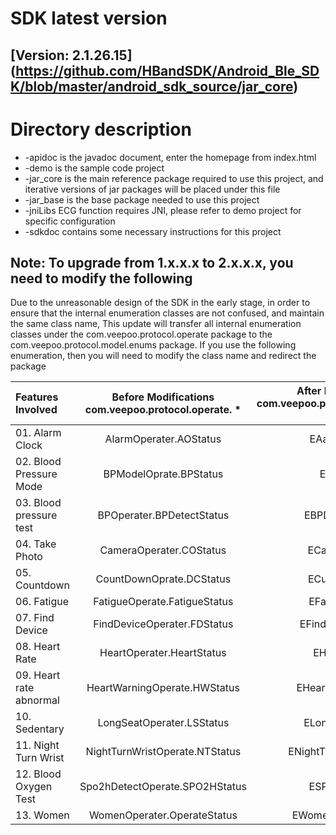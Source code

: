 ﻿# SDK latest version
## [Version: 2.1.26.15] (https://github.com/HBandSDK/Android_Ble_SDK/blob/master/android_sdk_source/jar_core)

# Directory description

  * -apidoc is the javadoc document, enter the homepage from index.html
  * -demo is the sample code project
  * -jar_core is the main reference package required to use this project, and iterative versions of jar packages will be placed under this file
  * -jar_base is the base package needed to use this project
  * -jniLibs ECG function requires JNI, please refer to demo project for specific configuration
  * -sdkdoc contains some necessary instructions for this project

## Note: To upgrade from 1.x.x.x to 2.x.x.x, you need to modify the following


Due to the unreasonable design of the SDK in the early stage, in order to ensure that the internal enumeration classes are not confused, and maintain the same class name,
This update will transfer all internal enumeration classes under the com.veepoo.protocol.operate package to the com.veepoo.protocol.model.enums package.
If you use the following enumeration, then you will need to modify the class name and redirect the package


Features Involved | Before Modifications <br> com.veepoo.protocol.operate. * | After Modifications <br> com.veepoo.protocol.model.enums. * |
| :------| :------:  | :------: |
| 01. Alarm Clock | AlarmOperater.AOStatus | EAalarmStatus |
| 02. Blood Pressure Mode | BPModelOprate.BPStatus | EBPStatus |
| 03. Blood pressure test | BPOperater.BPDetectStatus | EBPDetectStatus |
| 04. Take Photo | CameraOperater.COStatus | ECameraStatus |
| 05. Countdown | CountDownOprate.DCStatus | ECustomStatus |
| 06. Fatigue | FatigueOperate.FatigueStatus | EFatigueStatus |
| 07. Find Device | FindDeviceOperater.FDStatus | EFindDeviceStatus |
| 08. Heart Rate | HeartOperater.HeartStatus | EHeartStatus |
| 09. Heart rate abnormal | HeartWarningOperate.HWStatus | EHeartWaringStatus |
| 10. Sedentary | LongSeatOperater.LSStatus | ELongSeatStatus |
| 11. Night Turn Wrist | NightTurnWristOperate.NTStatus | ENightTurnWristeStatus |
| 12. Blood Oxygen Test | Spo2hDetectOperate.SPO2HStatus | ESPO2HStatus |
| 13. Women | WomenOperater.OperateStatus | EWomenOprateStatus |
